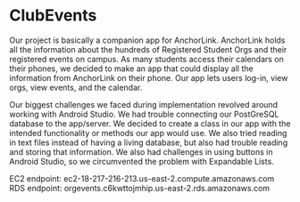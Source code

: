 # ClubEvents

Our project is basically a companion app for AnchorLink. AnchorLink holds all the information about the hundreds of Registered 
Student Orgs and their registered events on campus. As many students access their calendars on their phones, we decided to make
an app that could display all the information from AnchorLink on their phone. Our app lets users log-in, view orgs, view events,
and the calendar.

Our biggest challenges we faced during implementation revolved around working with Android Studio. We had trouble connecting 
our PostGreSQL database to the app/server. We decided to create a class in our app with the intended functionality or methods
our app would use. We also tried reading in text files instead of having a living database, but also had trouble reading and
storing that information. We also had challenges in using buttons in Android Studio, so we circumvented the problem with
Expandable Lists.

EC2 endpoint: ec2-18-217-216-213.us-east-2.compute.amazonaws.com
RDS endpoint: orgevents.c6kwttojmhip.us-east-2.rds.amazonaws.com
